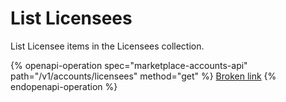 # List Licensees

List Licensee items in the Licensees collection.

{% openapi-operation spec="marketplace-accounts-api" path="/v1/accounts/licensees" method="get" %}
[Broken link](broken-reference)
{% endopenapi-operation %}
